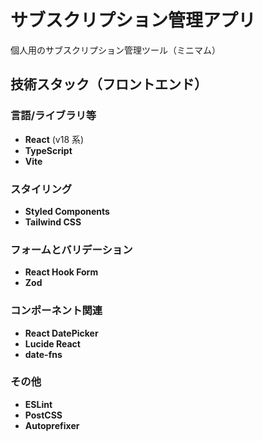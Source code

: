 # サブスクリプション管理アプリ

個人用のサブスクリプション管理ツール（ミニマム）

## 技術スタック（フロントエンド）

### 言語/ライブラリ等

- **React** (v18 系)
- **TypeScript**
- **Vite**

### スタイリング

- **Styled Components**
- **Tailwind CSS**

### フォームとバリデーション

- **React Hook Form**
- **Zod**

### コンポーネント関連

- **React DatePicker**
- **Lucide React**
- **date-fns**

### その他

- **ESLint**
- **PostCSS**
- **Autoprefixer**
